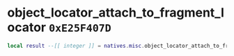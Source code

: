 # object_locator_attach_to_fragment_locator `0xE25F407D`

```lua
local result --[[ integer ]] = natives.misc.object_locator_attach_to_fragment_locator(_unk0 --[[ integer ]], _unk1 --[[ integer ]], _unk2 --[[ integer ]], _unk3 --[[ integer ]], _unk4 --[[ integer ]], _unk5 --[[ integer ]], _unk6 --[[ integer ]], _unk7 --[[ integer ]], _unk8 --[[ integer ]])
```